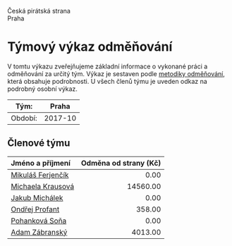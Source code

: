 Česká pirátská strana  
Praha

Týmový výkaz odměňování
===========================

V tomtu výkazu zveřejňujeme základní informace o vykonané práci a odměňování
za určitý tým. Výkaz je sestaven podle [metodiky odměňování][metodika],
která obsahuje podrobnosti. U všech členů týmu je uveden odkaz na podrobný osobní výkaz.

Tým:                     | Praha
-----------------------  | --------------------
Období:                  | 2017-10

Členové týmu
--------------

| Jméno a příjmení                        |   Odměna od strany (Kč) |
|:----------------------------------------|------------------------:|
| [Mikuláš Ferjenčík](mikulas-ferjencik/) |                    0.00 |
| [Michaela Krausová](michaela-krausova/) |                14560.00 |
| [Jakub Michálek](jakub-michalek/)       |                    0.00 |
| [Ondřej Profant](ondrej-profant/)       |                  358.00 |
| [Pohanková Soňa](pohankova-sona/)       |                    0.00 |
| [Adam Zábranský](adam-zabransky/)       |                 4013.00 |


[metodika]: https://redmine.pirati.cz/projects/po/wiki/Odmenovani
